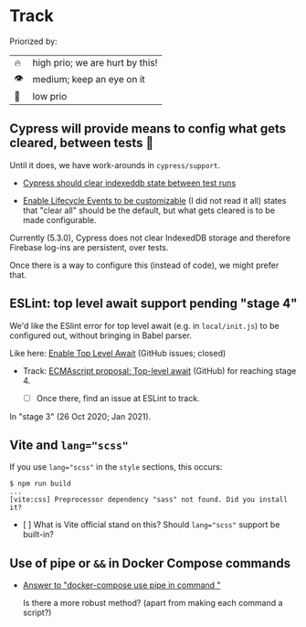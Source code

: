 # Track

Priorized by:

|||
|---|---|
|🔥|high prio; we are hurt by this!|
|👁|medium; keep an eye on it|
|🐌|low prio|


## Cypress will provide means to config what gets cleared, between tests 🐌

Until it does, we have work-arounds in `cypress/support`.

- [Cypress should clear indexeddb state between test runs](https://github.com/cypress-io/cypress/issues/1208)

- [Enable Lifecycle Events to be customizable](https://github.com/cypress-io/cypress/issues/686) (I did not read it all) states that "clear all" should be the default, but what gets cleared is to be made configurable.

Currently (5.3.0), Cypress does not clear IndexedDB storage and therefore Firebase log-ins are persistent, over tests.

Once there is a way to configure this (instead of code), we might prefer that.


## ESLint: top level await support pending "stage 4"

We'd like the ESlint error for top level await (e.g. in `local/init.js`) to be configured out, without bringing in Babel parser.

Like here: [Enable Top Level Await](https://github.com/eslint/eslint/issues/13178) (GitHub issues; closed)

- Track: [ECMAscript proposal: Top-level await](https://github.com/tc39/proposal-top-level-await) (GitHub) for reaching stage 4. 

   - [ ] Once there, find an issue at ESLint to track.

In "stage 3" (26 Oct 2020; Jan 2021).


<!--
| This one is for Rollup. We now use Vite for this level.

## Rollup-plugin-vue for Vue.js 3 (beta) needs an extra plugin for CSS/Sass

[https://github.com/vuejs/rollup-plugin-vue/issues/364](https://github.com/vuejs/rollup-plugin-vue/issues/364)

Needed to add the `rollup-plugin-scss` to `package.json` and `rollup.*.js`.

If they react on the issue, we can remove the extra plugin.

<_!--
This would seemingly help with rollup-plugin-vue [#364](https://github.com/vuejs/rollup-plugin-vue/issues/364) and thus with us not needing to load a plugin.

- [https://github.com/Norserium/vue-advanced-cropper/issues/72](https://github.com/Norserium/vue-advanced-cropper/issues/72)
-->


## Vite and `lang="scss"`

If you use `lang="scss"` in the `style` sections, this occurs:

```
$ npm run build
...
[vite:css] Preprocessor dependency "sass" not found. Did you install it?
```

- [ ] What is Vite official stand on this? Should `lang="scss"` support be built-in?


## Use of pipe or `&&` in Docker Compose commands

- [Answer to "docker-compose use pipe in command
"](https://stackoverflow.com/a/68590318/14455)

   Is there a more robust method? (apart from making each command a script?)
   
